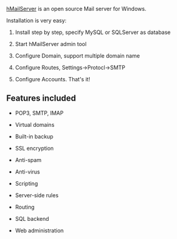 [hMailServer](https://www.hmailserver.com/) is an open source Mail server for Windows.

Installation is very easy:

1. Install step by step, specify MySQL or SQLServer as database

2. Start hMailServer admin tool

3. Configure Domain, support multiple domain name

4. Configure Routes, Settings->Protocl->SMTP

5. Configure Accounts. That's it!

## Features included

* POP3, SMTP, IMAP

* Virtual domains

* Built-in backup

* SSL encryption

* Anti-spam

* Anti-virus

* Scripting

* Server-side rules

* Routing

* SQL backend

* Web administration
